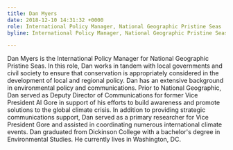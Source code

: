 ```yaml
---
title: Dan Myers
date: 2018-12-10 14:31:32 +0000
role: International Policy Manager, National Geographic Pristine Seas
byline: International Policy Manager, National Geographic Pristine Seas

---
```

Dan Myers is the International Policy Manager for National Geographic Pristine Seas. In this role, Dan works in tandem with local governments and civil society to ensure that conservation is appropriately considered in the development of local and regional policy. Dan has an extensive background in environmental policy and communications. Prior to National Geographic, Dan served as Deputy Director of Communications for former Vice President Al Gore in support of his efforts to build awareness and promote solutions to the global climate crisis. In addition to providing strategic communications support, Dan served as a primary researcher for Vice President Gore and assisted in coordinating numerous international climate events. Dan graduated from Dickinson College with a bachelor's degree in Environmental Studies. He currently lives in Washington, DC.